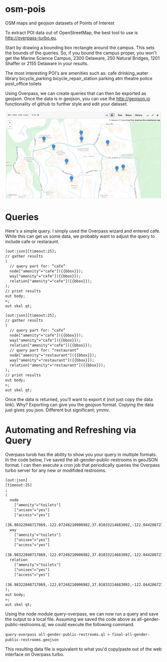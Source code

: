 # osm-pois
OSM maps and geojson datasets of Points of Interest

To extract POI data out of OpenStreetMap, the best tool to use is http://overpass-turbo.eu. 

Start by drawing a bounding box rectangle around the campus. This sets the bounds of the queries. So, if you bound the campus proper, you won't get the Marine Science Campus, 2300 Delaware, 250 Natural Bridges, 1201 Shaffer or 2155 Delaware in your results. 

The most interesting POI's are amenities such as:
cafe
drinking_water
library
bicycle_parking
bicycle_repair_station
parking
atm
theatre
police
post_office
toilets

Using Overpass, we can create queries that can then be exported as geojson. Once the data is in geojson, you can use the http://geojson.io functionality of github to further style and edit your dataset.

<img src="Screen Shot 2016-03-23 at 5.13.19 PM.png">

# Queries
Here's a simple query. I simply used the Overpass wizard and entered cafe. While this can get us some data, we probably want to adjust the query to include cafe or restaraunt.

```
[out:json][timeout:25];
// gather results
(
  // query part for: “cafe”
  node["amenity"="cafe"]({{bbox}});
  way["amenity"="cafe"]({{bbox}});
  relation["amenity"="cafe"]({{bbox}});
);
// print results
out body;
>;
out skel qt;
```
```
[out:json][timeout:25];
// gather results
(
  // query part for: “cafe”
  node["amenity"="cafe"]({{bbox}});
  way["amenity"="cafe"]({{bbox}});
  relation["amenity"="cafe"]({{bbox}});
  // query part for: “restaurant”
  node["amenity"="restaurant"]({{bbox}});
  way["amenity"="restaurant"]({{bbox}});
  relation["amenity"="restaurant"]({{bbox}});
);
// print results
out body;
>;
out skel qt;
```
Once the data is returned, you'll want to export it (not just copy the data link). Why? Exporting can give you the geojson format. Copying the data just gives you json. Different but significant; ymmv.

# Automating and Refreshing via Query
Overpass turob has the ability to show you your query in multiple formats. In the code below, I've saved the all-gender-public-restrooms in geoJSON format. I can then execute a cron job that periodically queries the Overpass turbo server for any new or modifided restrooms.

```
[out:json]
[timeout:25]
;
(
  node
    ["amenity"="toilets"]
    ["unisex"="yes"]
    ["access"="yes"]
    (36.98322048717869,-122.07248210906982,37.01033214683092,-122.04428672790527);
  way
    ["amenity"="toilets"]
    ["unisex"="yes"]
    ["access"="yes"]
    (36.98322048717869,-122.07248210906982,37.01033214683092,-122.04428672790527);
  relation
    ["amenity"="toilets"]
    ["unisex"="yes"]
    ["access"="yes"]
    (36.98322048717869,-122.07248210906982,37.01033214683092,-122.04428672790527);
);
out body;
>;
out skel qt;
```

Using the node module query-overpass, we can now run a query and save the output to a local file. Assuming we saved the code above as all-gender-public-restrooms.ql, we could execute the following command.

```query-overpass all-gender-public-restrooms.ql > final-all-gender-public-restrooms.geojson```

This resulting data file is equivalent to what you'd copy/paste out of the web interface on Overpass turbo.

